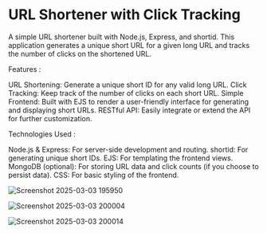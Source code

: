 # URL Shortener with Click Tracking

A simple URL shortener built with Node.js, Express, and shortid. This application generates a unique short URL for a given long URL and tracks the number of clicks on the shortened URL.

Features :

URL Shortening: Generate a unique short ID for any valid long URL.
Click Tracking: Keep track of the number of clicks on each short URL.
Simple Frontend: Built with EJS to render a user-friendly interface for generating and displaying short URLs.
RESTful API: Easily integrate or extend the API for further customization.

Technologies Used :

Node.js & Express: For server-side development and routing.
shortid: For generating unique short IDs.
EJS: For templating the frontend views.
MongoDB (optional): For storing URL data and click counts (if you choose to persist data).
CSS: For basic styling of the frontend.

![Screenshot 2025-03-03 195950](https://github.com/user-attachments/assets/3cc4edbf-cfa0-43ff-9668-636c109815cc)

![Screenshot 2025-03-03 200004](https://github.com/user-attachments/assets/c17cc9f1-0405-498d-b1e7-625c5b2881ba)

![Screenshot 2025-03-03 200014](https://github.com/user-attachments/assets/240b7299-0bfb-4500-91da-4ea31f4bf248)


